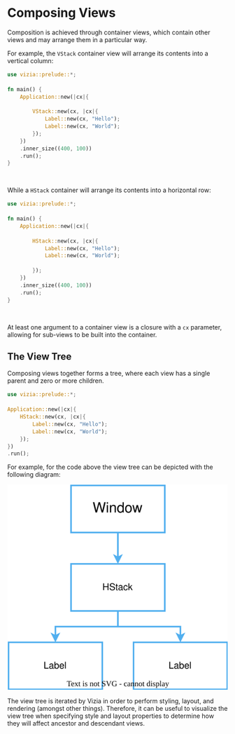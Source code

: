 # Composing Views

Composition is achieved through container views, which contain other views and may arrange them in a particular way.

For example, the `VStack` container view will arrange its contents into a vertical column:

```rust
use vizia::prelude::*;

fn main() {
    Application::new(|cx|{
        
        VStack::new(cx, |cx|{    
            Label::new(cx, "Hello");
            Label::new(cx, "World");
        });
    })
    .inner_size((400, 100))
    .run();
}
```
<img src="../img/vstack.png" alt="" width="400"/>

While a `HStack` container will arrange its contents into a horizontal row:

```rust
use vizia::prelude::*;

fn main() {
    Application::new(|cx|{
        
        HStack::new(cx, |cx|{
            Label::new(cx, "Hello");
            Label::new(cx, "World");
            
        });
    })
    .inner_size((400, 100))
    .run();
}
```

<img src="../img/hstack.png" alt="" width="400"/>

At least one argument to a container view is a closure with a `cx` parameter, allowing for sub-views to be built into the container.

## The View Tree

Composing views together forms a tree, where each view has a single parent and zero or more children.

```rust
use vizia::prelude::*;

Application::new(|cx|{
    HStack::new(cx, |cx|{
        Label::new(cx, "Hello");
        Label::new(cx, "World");
    });
})
.run();
```

For example, for the code above the view tree can be depicted with the following diagram:

![Diagram of a basic view tree depicting a Window view with a child HStack view with two child Label views.](../../img/basic_tree.svg)

The view tree is iterated by Vizia in order to perform styling, layout, and rendering (amongst other things). Therefore, it can be useful to visualize the view tree when specifying style and layout properties to determine how they will affect ancestor and descendant views.